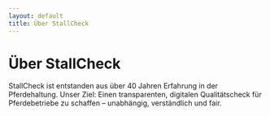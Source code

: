 ```yaml
---
layout: default
title: Über StallCheck
---
```


# Über StallCheck

StallCheck ist entstanden aus über 40 Jahren Erfahrung in der Pferdehaltung. Unser Ziel: Einen transparenten, digitalen Qualitätscheck für Pferdebetriebe zu schaffen – unabhängig, verständlich und fair.

